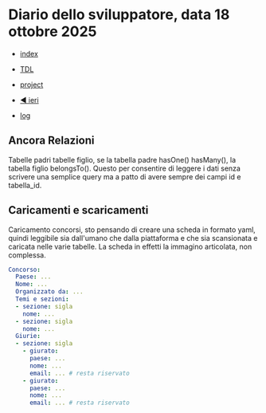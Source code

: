 # Diario dello sviluppatore, data 18 ottobre 2025

* [index](../index.md)

* [TDL](../TDL.md)
* [project](https://github.com/users/mrai64/projects/1)
* [◀️ ieri](./2025-10-17_IT.md)
* [log](/storage/logs/laravel.log)

## Ancora Relazioni

Tabelle padri tabelle figlio, se la tabella padre hasOne() hasMany(),
la tabella figlio belongsTo(). Questo per consentire di leggere i dati
senza scrivere una semplice query ma a patto di avere sempre
dei campi id e tabella_id.

## Caricamenti e scaricamenti

Caricamento concorsi, sto pensando di creare una scheda
in formato yaml, quindi leggibile sia dall'umano che
dalla piattaforma e che sia scansionata e caricata
nelle varie tabelle.
La scheda in effetti la immagino articolata, non complessa.

```yaml
Concorso:
  Paese: ...
  Nome: ...
  Organizzato da: ...
  Temi e sezioni:
  - sezione: sigla
    nome: ...
  - sezione: sigla
    nome: ...
  Giurie:
  - sezione: sigla
    - giurato:
      paese: ...
      nome: ...
      email: ... # resta riservato
    - giurato:
      paese: ...
      nome: ...
      email: ... # resta riservato

```
